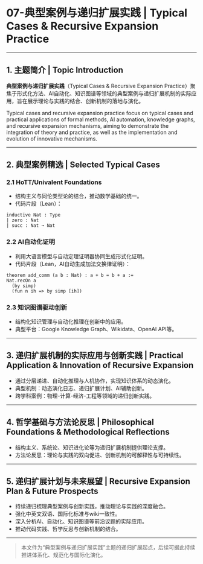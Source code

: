 # 07-典型案例与递归扩展实践 | Typical Cases & Recursive Expansion Practice

---

## 1. 主题简介 | Topic Introduction

**典型案例与递归扩展实践**（Typical Cases & Recursive Expansion Practice）聚焦于形式化方法、AI自动化、知识图谱等领域的典型案例与递归扩展机制的实际应用，旨在展示理论与实践的结合、创新机制的落地与演化。

Typical cases and recursive expansion practice focus on typical cases and practical applications of formal methods, AI automation, knowledge graphs, and recursive expansion mechanisms, aiming to demonstrate the integration of theory and practice, as well as the implementation and evolution of innovative mechanisms.

---

## 2. 典型案例精选 | Selected Typical Cases

### 2.1 HoTT/Univalent Foundations

- 结构主义与同伦类型论的结合，推动数学基础的统一。
- 代码片段（Lean）：

```lean
inductive Nat : Type
| zero : Nat
| succ : Nat → Nat
```

### 2.2 AI自动化证明

- 利用大语言模型与自动定理证明器协同生成形式化证明。
- 代码片段（Lean，AI自动生成加法交换律证明）：

```lean
theorem add_comm (a b : Nat) : a + b = b + a :=
Nat.recOn a
  (by simp)
  (fun n ih => by simp [ih])
```

### 2.3 知识图谱驱动创新

- 结构化知识管理与自动化推理在创新中的应用。
- 典型平台：Google Knowledge Graph、Wikidata、OpenAI API等。

---

## 3. 递归扩展机制的实际应用与创新实践 | Practical Application & Innovation of Recursive Expansion

- 通过分层递进、自动化推理与人机协作，实现知识体系的动态演化。
- 典型机制：动态演化日志、递归扩展计划、AI辅助创新。
- 跨学科案例：物理-计算-经济-工程等领域的递归创新实践。

---

## 4. 哲学基础与方法论反思 | Philosophical Foundations & Methodological Reflections

- 结构主义、系统论、知识进化论等为递归扩展机制提供理论支撑。
- 方法论反思：理论与实践的双向促进、创新机制的可解释性与可持续性。

---

## 5. 递归扩展计划与未来展望 | Recursive Expansion Plan & Future Prospects

- 持续递归梳理典型案例与创新实践，推动理论与实践的深度融合。
- 强化中英文双语、国际化标准与wiki一致性。
- 深入分析AI、自动化、知识图谱等前沿议题的实际应用。
- 推动代码实践、哲学反思与创新机制的结合。

---

> 本文件为“典型案例与递归扩展实践”主题的递归扩展起点，后续可据此持续推进体系化、规范化与国际化演化。
